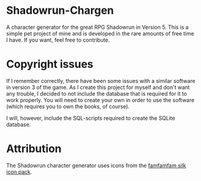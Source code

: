 Shadowrun-Chargen
=================

A character generator for the great RPG Shadowrun in Version 5. This is a simple pet project of mine and is developed in the rare amounts of free time I have. If you want, feel free to contribute.

Copyright issues
=================
If I remember correctly, there have been some issues with a similar software in version 3 of the game. As I create this project for myself and don't want any trouble, I decided to not include the database that is required for it to work properly. You will need to create your own in order to use the software (which requires you to own the books, of course).

I will, however, include the SQL-scripts required to create the SQLite database.

Attribution
=================
The Shadowrun character generator uses icons from the [famfamfam silk icon pack](http://www.famfamfam.com/lab/icons/silk/).
